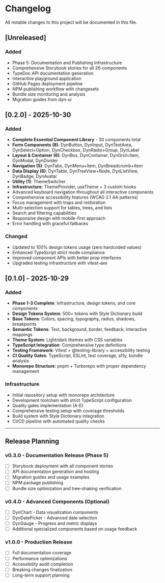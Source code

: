 # Changelog

All notable changes to this project will be documented in this file.

## [Unreleased]

### Added
- Phase 5: Documentation and Publishing Infrastructure
- Comprehensive Storybook stories for all 26 components
- TypeDoc API documentation generation
- Interactive playground application
- GitHub Pages deployment pipeline
- NPM publishing workflow with changesets
- Bundle size monitoring and analysis
- Migration guides from dyn-ui

## [0.2.0] - 2025-10-30

### Added
- **Complete Essential Component Library** - 30 components total
- **Form Components (8)**: DynButton, DynInput, DynTextArea, DynSelect+Option, DynCheckbox, DynRadio+Group, DynLabel
- **Layout & Container (6)**: DynBox, DynContainer, DynGrid+Item, DynModal, DynDivider  
- **Navigation (5)**: DynTabs, DynMenu+Item, DynBreadcrumb+Item
- **Data Display (6)**: DynTable, DynTreeView+Node, DynListView, DynBadge, DynAvatar
- **Utility (1)**: ThemeSwitcher
- **Infrastructure**: ThemeProvider, useTheme + 3 custom hooks
- Advanced keyboard navigation throughout all interactive components
- Comprehensive accessibility features (WCAG 2.1 AA patterns)
- Focus management with traps and restoration
- Multi-selection support for tables, trees, and lists
- Search and filtering capabilities
- Responsive design with mobile-first approach
- Error handling with graceful fallbacks

### Changed
- Updated to 100% design tokens usage (zero hardcoded values)
- Enhanced TypeScript strict mode compliance
- Improved component APIs with better prop interfaces
- Upgraded testing infrastructure with vitest-axe

## [0.1.0] - 2025-10-29

### Added
- **Phase 1-3 Complete**: Infrastructure, design tokens, and core components
- **Design Tokens System**: 500+ tokens with Style Dictionary build
- **Base Tokens**: Colors, spacing, typography, radius, shadows, breakpoints
- **Semantic Tokens**: Text, background, border, feedback, interactive mappings
- **Theme System**: Light/dark themes with CSS variables
- **TypeScript Integration**: Comprehensive type definitions
- **Testing Framework**: Vitest + @testing-library + accessibility testing
- **CI Quality Gates**: TypeScript, ESLint, test coverage, a11y, bundle analysis
- **Monorepo Structure**: pnpm + Turborepo with proper dependency management

### Infrastructure
- Initial repository setup with monorepo architecture
- Development toolchain with strict TypeScript configuration
- Quality gates implementation (A-E)
- Comprehensive testing setup with coverage thresholds
- Build system with Style Dictionary integration
- CI/CD pipeline with automated quality checks

---

## Release Planning

### v0.3.0 - Documentation Release (Phase 5)
- [ ] Storybook deployment with all component stories
- [ ] API documentation generation and hosting
- [ ] Migration guides and usage examples
- [ ] NPM package publishing
- [ ] Bundle size optimization and tree-shaking verification

### v0.4.0 - Advanced Components (Optional)
- [ ] DynChart - Data visualization components
- [ ] DynDatePicker - Advanced date selection
- [ ] DynGauge - Progress and metric displays
- [ ] Additional specialized components based on usage feedback

### v1.0.0 - Production Release
- [ ] Full documentation coverage
- [ ] Performance optimizations
- [ ] Accessibility audit completion
- [ ] Breaking changes finalization
- [ ] Long-term support planning
